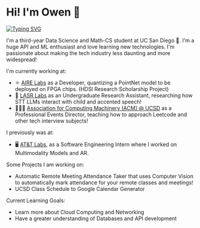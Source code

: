 # Hi! I'm Owen 👋

<!-- https://github.com/DenverCoder1/readme-typing-svg -->
[![Typing SVG](https://readme-typing-svg.herokuapp.com/?lines=Student;Fullstack+Engineer;Programmer;Software+Engineer;Leader;Data+Scientist;Weight+Lifter)](https://git.io/typing-svg)


I'm a third-year Data Science and Math-CS student at UC San Diego 🔱. I'm a huge API and ML enthusiast and love learning new technologies. I'm passionate about making the tech industry less daunting and more widespread!

 I'm currently working at:
  <!-- - Nowhere! Would love to work on new projects :) -->
  - ⚛️ [AIRE Labs](https://aobol.github.io/AoboLi/) as a Developer, quantizing a PointNet model to be deployed on FPGA chips. (HDSI Research Scholarship Project)
  - 🔬 [LASR Labs](https://quote.ucsd.edu/lasr/lab-members/) as an Undergraduate Research Assistant, researching how STT LLMs interact with child and accented speech!
  - 🧑🏻‍🏫 [Association for Computing Machinery (ACM) @ UCSD](https://acmucsd.com/) as a Professional Events Director, teaching how to approach Leetcode and other tech interview subjects!


 I previously was at:
  - 🖥️ [AT&T Labs](https://about.att.com/sites/labs), as a Software Engineering Intern where I worked on Multimodality Models and AR.


Some Projects I am working on:
  - Automatic Remote Meeting Attendance Taker that uses Computer Vision to automatically mark attendance for your remote classes and meetings!
  - UCSD Class Schedule to Google Calendar Generator

Current Learning Goals:
  - Learn more about Cloud Computing and Networking
  - Have a greater understanding of Databases and API development
    
<!--
**owenkyang/owenkyang** is a ✨ _special_ ✨ repository because its `README.md` (this file) appears on your GitHub profile.

Here are some ideas to get you started:


- 🔭 I’m currently working on ...
- 🌱 I’m currently learning ...
- 👯 I’m looking to collaborate on ...
- 🤔 I’m looking for help with ...
- 💬 Ask me about ...
- 📫 How to reach me: ...
- 😄 Pronouns: ...
- ⚡ Fun fact: ...
-->
